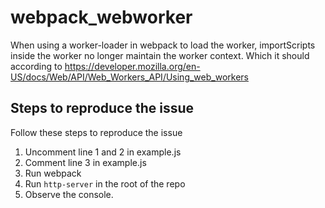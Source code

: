 # webpack_webworker

When using a worker-loader in webpack to load the worker, importScripts inside the worker no longer maintain the worker context.
Which it should according to https://developer.mozilla.org/en-US/docs/Web/API/Web_Workers_API/Using_web_workers

## Steps to reproduce the issue

Follow these steps to reproduce the issue

1. Uncomment line 1 and 2 in example.js
2. Comment line 3 in example.js
3. Run webpack
4. Run ```http-server``` in the root of the repo
5. Observe the console.
